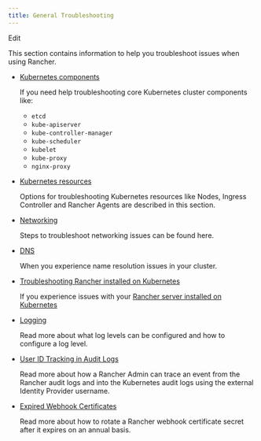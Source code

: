 ```yaml
---
title: General Troubleshooting
---
```


<head>
  <link rel="canonical" href="https://ranchermanager.docs.rancher.com/troubleshooting/general-troubleshooting"/>
</head>

Edit

This section contains information to help you troubleshoot issues when using Rancher.

- [Kubernetes components](kubernetes-components/kubernetes-components.md)

    If you need help troubleshooting core Kubernetes cluster components like:
    * `etcd`
    * `kube-apiserver`
    * `kube-controller-manager`
    * `kube-scheduler`
    * `kubelet`
    * `kube-proxy`
    * `nginx-proxy`

- [Kubernetes resources](other-troubleshooting-tips/kubernetes-resources.md)

    Options for troubleshooting Kubernetes resources like Nodes, Ingress Controller and Rancher Agents are described in this section.

- [Networking](other-troubleshooting-tips/networking.md)

    Steps to troubleshoot networking issues can be found here.

- [DNS](other-troubleshooting-tips/dns.md)

    When you experience name resolution issues in your cluster.

- [Troubleshooting Rancher installed on Kubernetes](other-troubleshooting-tips/rancher-ha.md)

    If you experience issues with your [Rancher server installed on Kubernetes](../getting-started/installation-and-upgrade/install-upgrade-on-a-kubernetes-cluster/install-upgrade-on-a-kubernetes-cluster.md)

- [Logging](other-troubleshooting-tips/logging.md)

    Read more about what log levels can be configured and how to configure a log level.

- [User ID Tracking in Audit Logs](other-troubleshooting-tips/user-id-tracking-in-audit-logs.md)

    Read more about how a Rancher Admin can trace an event from the Rancher audit logs and into the Kubernetes audit logs using the external Identity Provider username.

- [Expired Webhook Certificates](other-troubleshooting-tips/expired-webhook-certificate-rotation.md)  

    Read more about how to rotate a Rancher webhook certificate secret after it expires on an annual basis.
